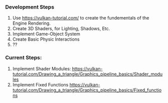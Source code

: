### Development Steps
1. Use https://vulkan-tutorial.com/ to create the fundementals of the Engine Rendering.
2. Create 3D Shaders, for Lighting, Shadows, Etc. 
3. Implement Game-Object System
4. Create Basic Physic Interactions
5. ??




### Current Steps: 
1. Implement Shader Modules:
https://vulkan-tutorial.com/Drawing_a_triangle/Graphics_pipeline_basics/Shader_modules
2. Implement Fixed Functions https://vulkan-tutorial.com/Drawing_a_triangle/Graphics_pipeline_basics/Fixed_functions